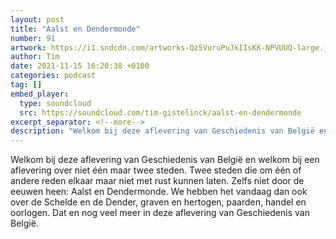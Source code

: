 ```yaml
---
layout: post
title: "Aalst en Dendermonde"
number: 91
artwork: https://i1.sndcdn.com/artworks-Qz5VuruPuJkIIsKK-NPVUUQ-large.jpg
author: Tim
date: 2021-11-15 16:20:38 +0100
categories: podcast
tag: []
embed_player:
  type: soundcloud
  src: https://soundcloud.com/tim-gistelinck/aalst-en-dendermonde
excerpt_separator: <!--more-->
description: "Welkom bij deze aflevering van Geschiedenis van België en welkom bij een aflevering over niet één maar twee steden."
---
```

Welkom bij deze aflevering van Geschiedenis van België en welkom bij een aflevering over niet één maar twee steden. Twee steden die om één of andere reden elkaar maar niet met rust kunnen laten. Zelfs niet door de eeuwen heen: Aalst en Dendermonde. We hebben het vandaag dan ook over de Schelde en de Dender, graven en hertogen, paarden, handel en oorlogen. Dat en nog veel meer in deze aflevering van Geschiedenis van België.